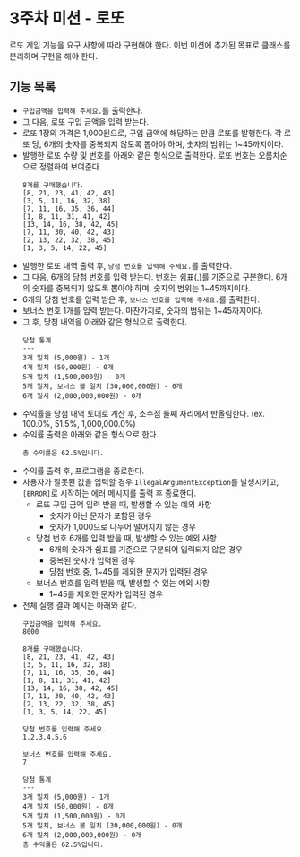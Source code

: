 # 3주차 미션 - 로또

로또 게임 기능을 요구 사항에 따라 구현해야 한다. 이번 미션에 추가된 목표로 클래스를 분리하며 구현을 해야 한다.

## 기능 목록

- ```구입금액을 입력해 주세요.```를 출력한다.
- 그 다음, 로또 구입 금액을 입력 받는다.
- 로또 1장의 가격은 1,000원으로, 구입 금액에 해당하는 만큼 로또를 발행한다. 각 로또 당, 6개의 숫자를 중복되지 않도록 뽑아야 하며, 숫자의 범위는 1~45까지이다.
- 발행한 로또 수량 및 번호를 아래와 같은 형식으로 출력한다. 로또 번호는 오름차순으로 정렬하여 보여준다.
  ```
  8개를 구매했습니다.
  [8, 21, 23, 41, 42, 43] 
  [3, 5, 11, 16, 32, 38] 
  [7, 11, 16, 35, 36, 44] 
  [1, 8, 11, 31, 41, 42] 
  [13, 14, 16, 38, 42, 45] 
  [7, 11, 30, 40, 42, 43] 
  [2, 13, 22, 32, 38, 45] 
  [1, 3, 5, 14, 22, 45]
  ```
- 발행한 로또 내역 출력 후, ```당첨 번호를 입력해 주세요.```를 출력한다.
- 그 다음, 6개의 당첨 번호를 입력 받는다. 번호는 쉼표(,)를 기준으로 구분한다. 6개의 숫자를 중복되지 않도록 뽑아야 하며, 숫자의 범위는 1~45까지이다.
- 6개의 당첨 번호를 입력 받은 후, ```보너스 번호를 입력해 주세요.```를 출력한다.
- 보너스 번호 1개를 입력 받는다. 마찬가지로, 숫자의 범위는 1~45까지이다.
- 그 후, 당첨 내역을 아래와 같은 형식으로 출력한다.
  ```
  당첨 통계
  ---
  3개 일치 (5,000원) - 1개
  4개 일치 (50,000원) - 0개
  5개 일치 (1,500,000원) - 0개
  5개 일치, 보너스 볼 일치 (30,000,000원) - 0개
  6개 일치 (2,000,000,000원) - 0개
  ```
- 수익률을 당첨 내역 토대로 계산 후, 소수점 둘째 자리에서 반올림한다. (ex. 100.0%, 51.5%, 1,000,000.0%)
- 수익률 출력은 아래와 같은 형식으로 한다.
  ```
  총 수익률은 62.5%입니다.
  ```
- 수익률 출력 후, 프로그램을 종료한다.
- 사용자가 잘못된 값을 입력할 경우 ```IllegalArgumentException```를 발생시키고, ```[ERROR]```로 시작하는 에러 메시지를 출력 후 종료한다.
  - 로또 구입 금액 입력 받을 때, 발생할 수 있는 예외 사항
    - 숫자가 아닌 문자가 포함된 경우
    - 숫자가 1,000으로 나누어 떨어지지 않는 경우
  - 당첨 번호 6개를 입력 받을 때, 발생할 수 있는 예외 사항
    - 6개의 숫자가 쉼표를 기준으로 구분되어 입력되지 않은 경우
    - 중복된 숫자가 입력된 경우
    - 당첨 번호 중, 1~45를 제외한 문자가 입력된 경우
  - 보너스 번호를 입력 받을 때, 발생할 수 있는 예외 사항
    - 1~45를 제외한 문자가 입력된 경우
- 전체 실행 결과 예시는 아래와 같다.
  ```
  구입금액을 입력해 주세요.
  8000

  8개를 구매했습니다.
  [8, 21, 23, 41, 42, 43]
  [3, 5, 11, 16, 32, 38]
  [7, 11, 16, 35, 36, 44]
  [1, 8, 11, 31, 41, 42]
  [13, 14, 16, 38, 42, 45]
  [7, 11, 30, 40, 42, 43]
  [2, 13, 22, 32, 38, 45]
  [1, 3, 5, 14, 22, 45]

  당첨 번호를 입력해 주세요.
  1,2,3,4,5,6

  보너스 번호를 입력해 주세요.
  7

  당첨 통계
  ---
  3개 일치 (5,000원) - 1개
  4개 일치 (50,000원) - 0개
  5개 일치 (1,500,000원) - 0개
  5개 일치, 보너스 볼 일치 (30,000,000원) - 0개
  6개 일치 (2,000,000,000원) - 0개
  총 수익률은 62.5%입니다.
  ```